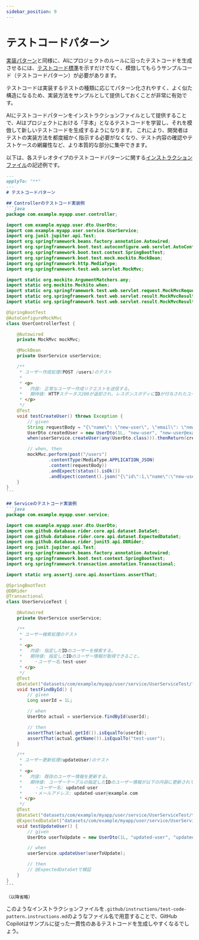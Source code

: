 ```yaml
---
sidebar_position: 9
---
```


# テストコードパターン

[実装パターン](../coding_pattern)と同様に、AIにプロジェクトのルールに沿ったテストコードを生成させるには、[テストコード標準](../test-code-standards)を示すだけでなく、模倣してもらうサンプルコード（テストコードパターン）が必要があります。

テストコードは実装するテストの種類に応じてパターン化されやすく、よく似た構造になるため、実装方法をサンプルとして提供しておくことが非常に有効です。  

AIにテストコードパターンをインストラクションファイルとして提供することで、AIはプロジェクトにおける「手本」となるテストコードを学習し、それを模倣して新しいテストコードを生成するようになります。
これにより、開発者はテストの実装方法を都度細かく指示する必要がなくなり、テスト内容の確認やテストケースの網羅性など、より本質的な部分に集中できます。

以下は、各ステレオタイプのテストコードパターンに関する[インストラクションファイル](../../shared-instructions-prompts)の記述例です。

````markdown
---
applyTo: "**"
---
# テストコードパターン

## Controllerのテストコード実装例
```java
package com.example.myapp.user.controller;

import com.example.myapp.user.dto.UserDto;
import com.example.myapp.user.service.UserService;
import org.junit.jupiter.api.Test;
import org.springframework.beans.factory.annotation.Autowired;
import org.springframework.boot.test.autoconfigure.web.servlet.AutoConfigureMockMvc;
import org.springframework.boot.test.context.SpringBootTest;
import org.springframework.boot.test.mock.mockito.MockBean;
import org.springframework.http.MediaType;
import org.springframework.test.web.servlet.MockMvc;

import static org.mockito.ArgumentMatchers.any;
import static org.mockito.Mockito.when;
import static org.springframework.test.web.servlet.request.MockMvcRequestBuilders.post;
import static org.springframework.test.web.servlet.result.MockMvcResultMatchers.content;
import static org.springframework.test.web.servlet.result.MockMvcResultMatchers.status;

@SpringBootTest
@AutoConfigureMockMvc
class UserControllerTest {

    @Autowired
    private MockMvc mockMvc;

    @MockBean
    private UserService userService;

    /**
     * ユーザー作成処理(POST /users)のテスト
     *
     * <p>
     *   内容: 正常なユーザー作成リクエストを送信する。
     *   期待値: HTTPステータス200が返却され、レスポンスボディにIDが付与されたユーザー情報が返却されること。
     * </p>
     */
    @Test
    void testCreateUser() throws Exception {
        // given
        String requestBody = "{\"name\": \"new-user\", \"email\": \"new-user@example.com\"}";
        UserDto createdUser = new UserDto(1L, "new-user", "new-user@example.com");
        when(userService.createUser(any(UserDto.class))).thenReturn(createdUser);

        // when, then
        mockMvc.perform(post("/users")
                .contentType(MediaType.APPLICATION_JSON)
                .content(requestBody))
                .andExpect(status().isOk())
                .andExpect(content().json("{\"id\":1,\"name\":\"new-user\",\"email\":\"new-user@example.com\"}"));
    }
}
```

## Serviceのテストコード実装例
```java
package com.example.myapp.user.service;

import com.example.myapp.user.dto.UserDto;
import com.github.database.rider.core.api.dataset.DataSet;
import com.github.database.rider.core.api.dataset.ExpectedDataSet;
import com.github.database.rider.junit5.api.DBRider;
import org.junit.jupiter.api.Test;
import org.springframework.beans.factory.annotation.Autowired;
import org.springframework.boot.test.context.SpringBootTest;
import org.springframework.transaction.annotation.Transactional;

import static org.assertj.core.api.Assertions.assertThat;

@SpringBootTest
@DBRider
@Transactional
class UserServiceTest {

    @Autowired
    private UserService userService;

    /**
     * ユーザー検索処理のテスト
     *
     * <p>
     *   内容: 指定したIDのユーザーを検索する。
     *   期待値: 指定したIDのユーザー情報が取得できること。
     * 　　・ユーザー名:test-user
     * </p>
     */
    @Test
    @DataSet("datasets/com/example/myapp/user/service/UserServiceTest/findById.yml")
    void testFindById() {
        // given
        Long userId = 1L;

        // when
        UserDto actual = userService.findById(userId);

        // then
        assertThat(actual.getId()).isEqualTo(userId);
        assertThat(actual.getName()).isEqualTo("test-user");
    }

    /**
     * ユーザー更新処理(updateUser)のテスト
     *
     * <p>
     *   内容: 既存のユーザー情報を更新する。
     *   期待値: ユーザーテーブルの指定したIDのユーザー情報が以下の内容に更新されていること。
     *   　・ユーザー名: updated-user
     * 　　・メールアドレス: updated-user@example.com
     * </p>
     */
    @Test
    @DataSet("datasets/com/example/myapp/user/service/UserServiceTest/testUpdateUser.yml")
    @ExpectedDataSet("datasets/com/example/myapp/user/service/UserServiceTest/expected/testUpdateUser.yml")
    void testUpdateUser() {
        // given
        UserDto userToUpdate = new UserDto(1L, "updated-user", "updated-user@example.com");

        // when
        userService.updateUser(userToUpdate);

        // then
        // @ExpectedDataSetで検証
    }
}
```

（以降省略）

````

このようなインストラクションファイルを`.github/instructions/test-code-pattern.instructions.md`のようなファイル名で用意することで、GitHub Copilotはサンプルに従った一貫性のあるテストコードを生成しやすくなるでしょう。

